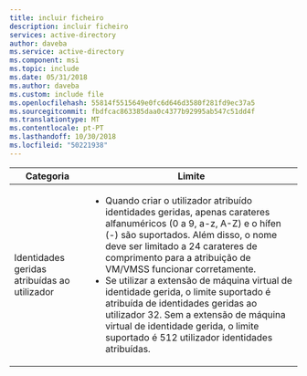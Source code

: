 ```yaml
---
title: incluir ficheiro
description: incluir ficheiro
services: active-directory
author: daveba
ms.service: active-directory
ms.component: msi
ms.topic: include
ms.date: 05/31/2018
ms.author: daveba
ms.custom: include file
ms.openlocfilehash: 55814f5515649e0fc6d646d3580f281fd9ec37a5
ms.sourcegitcommit: fbdfcac863385daa0c4377b92995ab547c51dd4f
ms.translationtype: MT
ms.contentlocale: pt-PT
ms.lasthandoff: 10/30/2018
ms.locfileid: "50221938"
---
```

| Categoria | Limite |
| --- | --- |
| Identidades geridas atribuídas ao utilizador | <ul><li>Quando criar o utilizador atribuído identidades geridas, apenas carateres alfanuméricos (0 a 9, a-z, A-Z) e o hífen (-) são suportados. Além disso, o nome deve ser limitado a 24 carateres de comprimento para a atribuição de VM/VMSS funcionar corretamente.</li><li>Se utilizar a extensão de máquina virtual de identidade gerida, o limite suportado é atribuída de identidades geridas ao utilizador 32.  Sem a extensão de máquina virtual de identidade gerida, o limite suportado é 512 utilizador identidades atribuídas.</li>|

